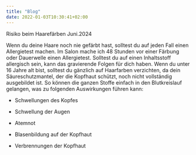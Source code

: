 ```yaml
---
title: "Blog"
date: 2022-01-03T10:30:41+02:00
---
```

Risiko beim Haarefärben
Juni.2024

Wenn du deine Haare noch nie gefärbt hast, solltest du auf jeden Fall einen Allergietest machen.
Im Salon mache ich 48 Stunden vor einer Färbung oder Dauerwelle einen Allergietest. Solltest du auf einen Inhaltsstoff allergisch sein, kann das gravierende Folgen für dich haben. Wenn du unter 16 Jahre alt bist, solltest du gänzlich auf Haarfarben verzichten, da dein Säureschutzmantel, der die Kopfhaut schützt, noch nicht vollständig ausgebildet ist. So können die ganzen Stoffe einfach in den Blutkreislauf gelangen, was zu folgenden Auswirkungen führen kann:

- Schwellungen des Kopfes

- Schwellung der Augen

- Atemnot

- Blasenbildung auf der Kopfhaut

- Verbrennungen der Kopfhaut 
